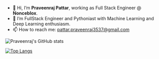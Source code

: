 - 👋 Hi, I’m **Praveenraj Pattar**, working as Full Stack Engineer @ **Nonceblox**.
- 🌱 I’m FullStack Engineer and Pythoniast with Machine Learning and Deep Learning enthusiasm.
- 📫 How to reach me: pattar.praveenraj3537@gmail.com 

<!---
Praveenraj3537/Praveenraj3537 is a ✨ special ✨ repository because its `README.md` (this file) appears on your GitHub profile.
You can click the Preview link to take a look at your changes.
--->


![Praveenraj's GitHub stats](https://github-readme-stats.vercel.app/api?username=Praveenraj3537&show_icons=true&theme=great-gatsby)


[![Top Langs](https://github-readme-stats.vercel.app/api/top-langs/?username=Praveenraj3537&langs_count=100&layout=compact)](https://github.com/Praveenraj3537)


